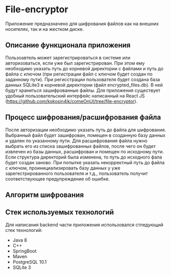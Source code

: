 # File-encryptor
Приложение предназначено для шифрования файлов как на внешних носителях, так и на жестком диске.

## Описание функционала приложения
Пользоавтель может зарегистрироваться в системе или авторизоваться, если уже был зарегистрирован. При этом ему необходимо указать путь до корневой директории с файлами и путь до файла с ключом (при регистрации файл с ключом будет создан по заданному пути).
При регисстрации пользователя будет создана база данных SQLite3 в корневой директории (файл encrypted_files.db). В ней будут храниться зашифрованные файлы. Для приложения существует удобный пользовательский интерфейс написанный на React JS (https://github.com/kokosin4ik/comeOnUI/tree/file-encryptor).

## Процесс шифрования/расшифрования файла
После авторизации необходимо указать путь до файла для шифрования. Выбранный файл будет зашифрован, помещен в созданную базу данных и удален по указанному пути.
Для расшифрования файла нужно выбрать его из списка зашифрованных файлов, после чего он будет извлечен из базы данных, расшифрован и помещен по исходному пути. Если структура директорий была изменена, то путь до исходного фала будет создан заново.
При попытке указать некорректный путь до файла с ключом, проинициализировать базу данных у уже зарегестрированного пользователя и т.д., пользователь получит соответствующее предупреждение об ошибке.

## Алгоритм шифрования

## Стек используемых технологий
Для написания backend части приложения использовался стледующий стек технологий:
- Java 8 
- C++
- SpringBoot
- Maven
- PostgreSQL 10.1
- SQLite 3
